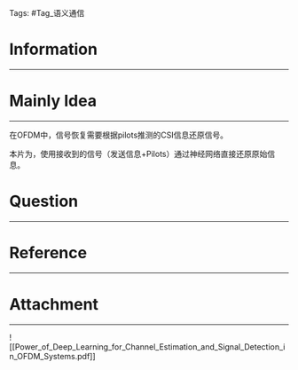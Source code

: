 Tags: #Tag_语义通信 
# Information
---


# Mainly Idea
---
在OFDM中，信号恢复需要根据pilots推测的CSI信息还原信号。

本片为，使用接收到的信号（发送信息+Pilots）通过神经网络直接还原原始信息。

# Question
---


# Reference
---


# Attachment
---
![[Power_of_Deep_Learning_for_Channel_Estimation_and_Signal_Detection_in_OFDM_Systems.pdf]]